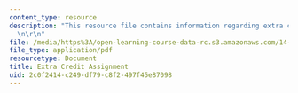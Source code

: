 ```yaml
---
content_type: resource
description: "This resource file contains information regarding extra credit assignment.\r\
  \n\r\n"
file: /media/https%3A/open-learning-course-data-rc.s3.amazonaws.com/14-11-insights-from-game-theory-into-social-behavior-fall-2013/2c0f2414c249df79c8f2497f45e87098_MIT14_11F13_Ext_Credit_Det.pdf
file_type: application/pdf
resourcetype: Document
title: Extra Credit Assignment
uid: 2c0f2414-c249-df79-c8f2-497f45e87098
---
```

